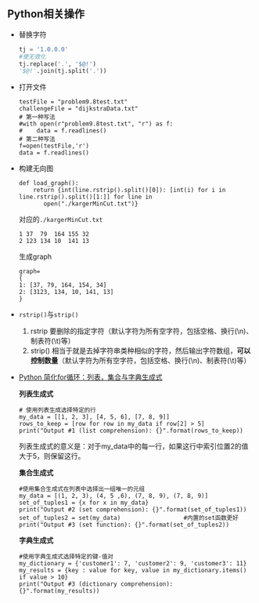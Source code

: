 ## Python相关操作

- 替换字符

    ```python
    tj = '1.0.0.0'
    #使无效化
    tj.replace('.', '$@!')
    '$@!'.join(tj.split('.'))
    ```

- 打开文件

  ```
  testFile = "problem9.8test.txt"
  challengeFile = "dijkstraData.txt"
  # 第一种写法
  #with open(r"problem9.8test.txt", "r") as f:
  #    data = f.readlines()
  # 第二种写法
  f=open(testFile,'r')
  data = f.readlines()
  ```

- 构建无向图

  ```
  def load_graph():
      return {int(line.rstrip().split()[0]): [int(i) for i in line.rstrip().split()[1:]] for line in
         open("./kargerMinCut.txt")}
  ```

  对应的`./kargerMinCut.txt`

  ```
  1	37	79	164	155	32
  2	123	134	10	141	13
  ```

  生成graph

  ```
  graph=
  {
  1: [37, 79, 164, 154, 34]
  2: [3123, 134, 10, 141, 13]
  }
  ```

- `rstrip()`与`strip()`

  1. rstrip 要删除的指定字符（默认字符为所有空字符，包括空格、换行(\n)、制表符(\t)等）
  2. strip() 相当于就是去掉字符串类种相似的字符，然后输出字符数组，**可以控制数量**（默认字符为所有空字符，包括空格、换行(\n)、制表符(\t)等）

- [Python 简化for循环：列表，集合与字典生成式](https://www.cnblogs.com/legoxz/p/8515308.html)

  **列表生成式**

  ```
  # 使用列表生成选择特定的行
  my_data = [[1, 2, 3], [4, 5, 6], [7, 8, 9]]
  rows_to_keep = [row for row in my_data if row[2] > 5]
  print("Output #1 (list comprehension): {}".format(rows_to_keep))
  ```

  列表生成式的意义是：对于my_data中的每一行，如果这行中索引位置2的值大于5，则保留这行。

  **集合生成式**

  ```
  #使用集合生成式在列表中选择出一组唯一的元组
  my_data = [(1, 2, 3), (4, 5 ,6), (7, 8, 9), (7, 8, 9)]
  set_of_tuples1 = {x for x in my_data}
  print("Output #2 (set comprehension): {}".format(set_of_tuples1))
  set_of_tuples2 = set(my_data)                  #内置的set函数更好
  print("Output #3 (set function): {}".format(set_of_tuples2))
  ```

  **字典生成式**

  ```
  #使用字典生成式选择特定的键-值对
  my_dictionary = {'customer1': 7, 'customer2': 9, 'customer3': 11}
  my_results = {key : value for key, value in my_dictionary.items() if value > 10}
  print("Output #3 (dictionary comprehension): {}".format(my_results))
  ```

   